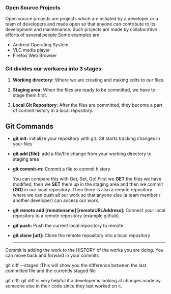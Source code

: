 ### Open Source Projects

Open source projects are projects which
are initiated by a developer or a team of
developers and made open so that
anyone can contribute to its
development and maintenance. Such
projects are made by collaborative
efforts of several people.Some examples are

- Android Operating System
- VLC media player
- Firefox Web Browser

### Git divides our workarea into 3 stages:

1. **Working directory:** Where we
   are creating and making edits to
   our files.

2. **Staging area:** When the files are
   ready to be committed, we have
   to stage them first.

3. **Local Git Repository:** After the
   files are committed, they become
   a part of commit history in a local
   repository.

## Git Commands

- **git init:** initialize your repository
  with git. Git starts tracking
  changes in your files
- **git add [file]:** add a file/file
  change from your working
  directory to staging area
- **git commit-m:** Commit a file to
  commit history

  You can compare this with Get, Set, Go!
  First we **GET** the files we have
  modified, then we **SET** them up in the
  staging area and then we commit **(GO)**
  in our local repository.
  Then there is also a remote repository
  where we can push all our work so that
  anyone else (a team member / another
  developer) can access our work.

- **git remote add [remotename]
  [remoteURLAddress]:** Connect
  your local repository to a remote
  repository (example github).
- **git push:** Push the current local
  repository to remote
- **git clone [url]:** Clone the remote
  repository into a local repository

  ***

Commit is adding the work to the
HISTORY of the works you are doing.
You can move back and forward in your
commits

git diff --staged :This will show you the difference
between the last committed file and the
currently staged file

git diff: git diff is very helpful if a developer is
looking at changes made by someone
else in their code since they last worked
on it.
